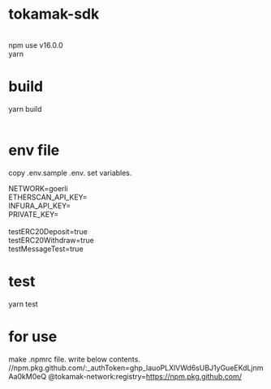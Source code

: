 # tokamak-sdk

<br/>
npm use v16.0.0<br/>
yarn
<br/>

# build
yarn build<br/>
<br/>

# env file
copy .env.sample .env.
set variables.

NETWORK=goerli<br/>
ETHERSCAN_API_KEY=<br/>
INFURA_API_KEY=<br/>
PRIVATE_KEY=<br/>
<br/>
testERC20Deposit=true<br/>
testERC20Withdraw=true<br/>
testMessageTest=true<br/>

# test
yarn test

# for use

make .npmrc file.
write below contents.
//npm.pkg.github.com/:_authToken=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
@tokamak-network:registry=https://npm.pkg.github.com/